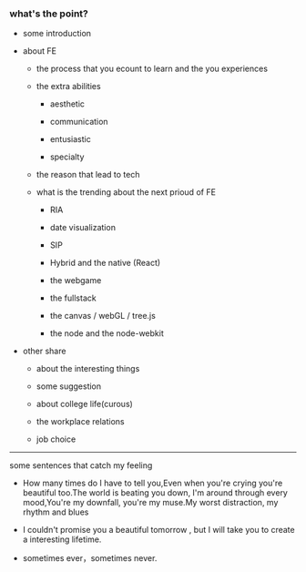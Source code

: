 ### what's the point?

-  some introduction 

- about FE
	- the process that you ecount to learn and the you experiences

	- the extra abilities 

		- aesthetic

		- communication

		- entusiastic

		- specialty

	- the reason that lead to tech

	- what is the trending about the next prioud of FE 

		- RIA 

		- date visualization

		- SIP

		- Hybrid and the native (React)

		- the webgame

		- the fullstack

		- the canvas / webGL / tree.js

		- the node and the node-webkit

- other share

	- about the interesting things 

	- some suggestion

	- about college life(curous)

	- the  workplace relations

	- job choice 


	

	

-------

some sentences that catch my feeling



- How many times do I have to tell you,Even when you're crying you're beautiful too.The world is beating you down, I'm around through every mood,You're my downfall, you're my muse.My worst distraction, my rhythm and blues

- I couldn't promise you a beautiful tomorrow , but I will take you to create a interesting lifetime.

- sometimes ever，sometimes never.